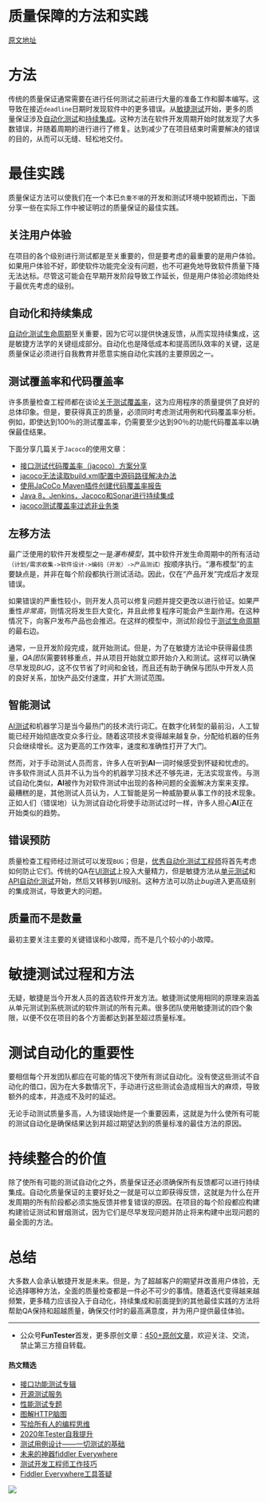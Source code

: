 # 质量保障的方法和实践

[原文地址](https://dzone.com/articles/quality-assurance-approach-and-best-practices)

# 方法

传统的质量保证通常需要在进行任何测试之前进行大量的准备工作和脚本编写。这导致在接近`deadline`日期时发现软件中的更多错误。从[敏捷测试](https://mp.weixin.qq.com/s/bKkGWJA3JhvdCjgg6-AVEQ)开始，更多的质量保证涉及[自动化测试](https://mp.weixin.qq.com/s/e-HAGMO0JLR7VBBWLvk0dQ)和[持续集成](https://mp.weixin.qq.com/s/MclK3VvMN1dsiXXJO8g7ig)。这种方法在软件开发周期开始时就发现了大多数错误，并随着周期的进行进行了修复。达到减少了在项目结束时需要解决的错误的目的，从而可以无缝、轻松地交付。

# 最佳实践

质量保证方法可以使我们在一个本已`负重不堪`的开发和测试环境中脱颖而出，下面分享一些在实际工作中被证明过的质量保证的最佳实践。

## 关注用户体验

在项目的各个级别进行测试都是至关重要的，但是要考虑的最重要的是用户体验。如果用户体验不好，即使软件功能完全没有问题，也不可避免地导致软件质量下降无法达标。尽管这可能会在早期开发阶段导致工作延长，但是用户体验必须始终处于最优先考虑的级别。

## 自动化和持续集成

[自动化测试生命周期](https://mp.weixin.qq.com/s/SH-vb2RagYQ3sfCY8QM5ew)至关重要，因为它可以提供快速反馈，从而实现持续集成，这是敏捷方法学的关键组成部分。自动化也是降低成本和提高团队效率的关键，这是质量保证必须进行自我教育并愿意实施自动化实践的主要原因之一。

## 测试覆盖率和代码覆盖率 
许多质量检查工程师都在谈论[关于测试覆盖率](https://mp.weixin.qq.com/s/E15D785fkaWH7-YhiE5gPw)，这为应用程序的质量提供了良好的总体印象。但是，要获得真正的质量，必须同时考虑测试用例和代码覆盖率分析。例如，即使达到100％的测试覆盖率，仍需要至少达到90％的功能代码覆盖率以确保最佳结果。

下面分享几篇关于`Jacoco`的使用文章：

- [接口测试代码覆盖率（jacoco）方案分享](https://mp.weixin.qq.com/s/D73Sq6NLjeRKN8aCpGLOjQ)
- [jacoco无法读取build.xml配置中源码路径解决办法](https://mp.weixin.qq.com/s/8_x0rVfkIi-uX3y0drx_jw)
- [使用JaCoCo Maven插件创建代码覆盖率报告](https://mp.weixin.qq.com/s/4Jo05k2WxytiSSNW9WTV-A)
- [Java 8，Jenkins，Jacoco和Sonar进行持续集成](https://mp.weixin.qq.com/s/dOoXnKnWtQmmC5itClsl4g)
- [jacoco测试覆盖率过滤非业务类](https://mp.weixin.qq.com/s/7YGe9pCHw3wd87tgOlKjSA)

## 左移方法

最广泛使用的软件开发模型之一是*瀑布模型*，其中软件开发生命周期中的所有活动`（计划/需求收集->软件设计->编码（开发）->产品测试）`按顺序执行。“瀑布模型”的主要缺点是，并非在每个阶段都执行测试活动。因此，仅在“产品开发”完成后才发现错误。

如果错误的严重性较小，则开发人员可以修复问题并提交更改以进行验证。如果严重性*非常高*，则情况将发生巨大变化，并且此修复程序可能会产生副作用。在这种情况下，向客户发布产品也会推迟。在这样的模型中，测试阶段位于[测试生命周期](https://mp.weixin.qq.com/s/SH-vb2RagYQ3sfCY8QM5ew)的最右边。

通常，一旦开发阶段完成，就开始测试。但是，为了在敏捷方法论中获得最佳质量，*QA团队*需要转移重点，并从项目开始就立即开始介入和测试。这样可以确保尽早发现*BUG*，这不仅节省了时间和金钱，而且还有助于确保与团队中开发人员的良好关系，加快产品交付速度，并扩大测试范围。

## 智能测试

[AI测试](https://mp.weixin.qq.com/s/d6c7u1-lAmsiIQz3UvcGKg)和机器学习是当今最热门的技术流行词汇。在数字化转型的最前沿，人工智能已经开始彻底改变众多行业。随着这项技术变得越来越复杂，分配给机器的任务只会继续增长。这为更高的工作效率，速度和准确性打开了大门。

然而，对于手动测试人员而言，许多人在听到**AI**一词时候感受到怀疑和忧虑的。许多软件测试人员并不认为当今的机器学习技术还不够先进，无法实现宣传。与测试自动化类似，**AI**被作为对软件测试中出现的各种问题的全面解决方案来支撑。最糟糕的是，其他测试人员认为，人工智能是另一种威胁要从事工作的技术现象。正如人们（错误地）认为测试自动化将使手动测试过时一样，许多人担心**AI**正在开始类似的趋势。

## 错误预防 
质量检查工程师经过测试可以发现`BUG`；但是，[优秀自动化测试工程师](https://mp.weixin.qq.com/s/wdw1l4AZnPpdPBZZueCcnw)将首先考虑如何防止它们。传统的QA在[UI测试](https://mp.weixin.qq.com/s/wDvUy_BhQZCSCqrlC2j1qA)上投入大量精力，但是敏捷方法从[单元测试](https://mp.weixin.qq.com/s/mJM9qXQepSYQ9vLBnBEs3Q)和[API自动化测试](https://mp.weixin.qq.com/s/uy_Vn_ZVUEu3YAI1gW2T_A)开始，然后又转移到*UI*级别。这种方法可以防止*bug*进入更高级别的集成测试，导致更大的问题。

## 质量而不是数量

最初主要关注主要的关键错误和小故障，而不是几个较小的小故障。

# 敏捷测试过程和方法

无疑，敏捷是当今开发人员的首选软件开发方法。敏捷测试使用相同的原理来涵盖从单元测试到系统测试的软件测试的所有元素。很多团队使用敏捷测试的四个象限，以便不仅在项目的各个方面都达到甚至超过质量标准。

# 测试自动化的重要性 
要相信每个开发团队都应在可能的情况下使所有测试自动化。没有使这些测试不自动化的借口，因为在大多数情况下，手动进行这些测试会造成相当大的麻烦，导致额外的成本，并造成不及时的延迟。

无论手动测试质量多高，人为错误始终是一个重要因素，这就是为什么使所有可能的测试自动化是确保结果达到并超过期望达到的质量标准的最佳方法的原因。

# 持续整合的价值

除了使所有可能的测试自动化之外，质量保证还必须确保所有反馈都可以进行持续集成。自动化质量保证的主要好处之一就是可以立即获得反馈，这就是为什么在开发周期的所有阶段都必须实施反馈并修复错误的原因。在项目的每个阶段都应构建构建验证测试和冒烟测试，因为它们是尽早发现问题并防止将来构建中出现问题的最全面的方法。

# 总结

大多数人会承认敏捷开发是未来。但是，为了超越客户的期望并改善用户体验，无论选择哪种方法，全面的质量检查都是一件必不可少的事情。随着迭代变得越来越频繁，更多精力应该投入于自动化，持续集成和前面提到的其他最佳实践的方法将帮助QA保持和超越质量，确保交付时的最高满意度，并为用户提供最佳体验。

--- 
* 公众号**FunTester**首发，更多原创文章：[450+原创文章](https://mp.weixin.qq.com/s/s7ZmCNBYy3j-71JFbtgneg)，欢迎关注、交流，禁止第三方擅自转载。

#### 热文精选

- [接口功能测试专辑](https://mp.weixin.qq.com/mp/appmsgalbum?action=getalbum&album_id=1321895538945638401&__biz=MzU4MTE2NDEyMQ==#wechat_redirect)
- [开源测试服务](https://mp.weixin.qq.com/s/ZOs0cp_vt6_iiundHaKk4g)
- [性能测试专题](https://mp.weixin.qq.com/mp/appmsgalbum?action=getalbum&album_id=1319027448301961218&__biz=MzU4MTE2NDEyMQ==#wechat_redirect)
- [图解HTTP脑图](https://mp.weixin.qq.com/s/100Vm8FVEuXs0x6rDGTipw)
- [写给所有人的编程思维](https://mp.weixin.qq.com/s/Oj33UCnYfbUgzsBzEm2GPQ)
- [2020年Tester自我提升](https://mp.weixin.qq.com/s/vuhUp85_6Sbg6ReAN3TTSQ)
- [测试用例设计——一切测试的基础](https://mp.weixin.qq.com/s/0_ubnlhp2jk-jxHxJ95E9g)
- [未来的神器fiddler Everywhere](https://mp.weixin.qq.com/s/-BSuHR6RPkdv8R-iy47MLQ)
- [测试开发工程师工作技巧](https://mp.weixin.qq.com/s/TvrUCisja5Zbq-NIwy_2fQ)
- [Fiddler Everywhere工具答疑](https://mp.weixin.qq.com/s/2peWMJ-rgDlVjs3STNeS1Q)


![](https://mmbiz.qpic.cn/mmbiz_png/13eN86FKXzCcsLRmf6VicSKFPfvMT8p7eg7iaBGgPxmbNxHsBcOic2rcw1TCvS1PTGC6WkRFXA7yoqr2bVlrEQqlA/640?wx_fmt=png&tp=webp&wxfrom=5&wx_lazy=1&wx_co=1)